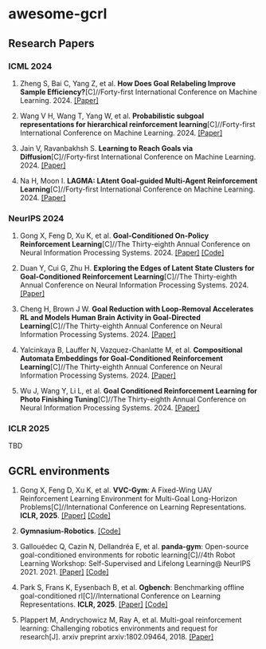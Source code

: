 # awesome-gcrl

## Research Papers

### ICML 2024

1. Zheng S, Bai C, Yang Z, et al. **How Does Goal Relabeling Improve Sample Efficiency?**[C]//Forty-first International Conference on Machine Learning. 2024. [[Paper]](https://openreview.net/forum?id=99UFZV2VpU)

2. Wang V H, Wang T, Yang W, et al. **Probabilistic subgoal representations for hierarchical reinforcement learning**[C]//Forty-first International Conference on Machine Learning. 2024. [[Paper]](https://openreview.net/forum?id=b6AwZauZPV)

3. Jain V, Ravanbakhsh S. **Learning to Reach Goals via Diffusion**[C]//Forty-first International Conference on Machine Learning. 2024. [[Paper]](https://openreview.net/forum?id=9jMoHuqjfg)

4. Na H, Moon I. **LAGMA: LAtent Goal-guided Multi-Agent Reinforcement Learning**[C]//Forty-first International Conference on Machine Learning. 2024. [[Paper]](https://openreview.net/forum?id=gtYdvSGMYV)


### NeurIPS 2024

1. Gong X, Feng D, Xu K, et al. **Goal-Conditioned On-Policy Reinforcement Learning**[C]//The Thirty-eighth Annual Conference on Neural Information Processing Systems. 2024. [[Paper]](https://openreview.net/forum?id=KP7EUORJYI) [[Code]](https://github.com/GongXudong/GCPO)

2. Duan Y, Cui G, Zhu H. **Exploring the Edges of Latent State Clusters for Goal-Conditioned Reinforcement Learning**[C]//The Thirty-eighth Annual Conference on Neural Information Processing Systems. 2024. [[Paper]](https://openreview.net/forum?id=9hKN99RNdR)

3. Cheng H, Brown J W. **Goal Reduction with Loop-Removal Accelerates RL and Models Human Brain Activity in Goal-Directed Learning**[C]//The Thirty-eighth Annual Conference on Neural Information Processing Systems. 2024. [[Paper]](https://openreview.net/forum?id=Y0EfJJeb4V)

4. Yalcinkaya B, Lauffer N, Vazquez-Chanlatte M, et al. **Compositional Automata Embeddings for Goal-Conditioned Reinforcement Learning**[C]//The Thirty-eighth Annual Conference on Neural Information Processing Systems. 2024. [[Paper]](https://openreview.net/forum?id=6KDZHgrDhG)

5. Wu J, Wang Y, Li L, et al. **Goal Conditioned Reinforcement Learning for Photo Finishing Tuning**[C]//The Thirty-eighth Annual Conference on Neural Information Processing Systems. 2024. [[Paper]](https://openreview.net/forum?id=4kVHI2uXRE)


### ICLR 2025

TBD


## GCRL environments

1. Gong X, Feng D, Xu K, et al. **VVC-Gym**: A Fixed-Wing UAV Reinforcement Learning Environment for Multi-Goal Long-Horizon Problems[C]//International Conference on Learning Representations. **ICLR, 2025**. [[Paper]](https://openreview.net/pdf?id=5xSRg3eYZz) [[Code]](https://github.com/GongXudong/fly-craft)

2. **Gymnasium-Robotics**. [[Code]](https://github.com/Farama-Foundation/Gymnasium-Robotics)

3. Gallouédec Q, Cazin N, Dellandréa E, et al. **panda-gym**: Open-source goal-conditioned environments for robotic learning[C]//4th Robot Learning Workshop: Self-Supervised and Lifelong Learning@ NeurIPS 2021. 2021. [[Paper]](https://arxiv.org/pdf/2106.13687) [[Code]](https://github.com/qgallouedec/panda-gym)

4. Park S, Frans K, Eysenbach B, et al. **Ogbench**: Benchmarking offline goal-conditioned rl[C]//International Conference on Learning Representations. **ICLR, 2025**. [[Paper]](https://openreview.net/forum?id=M992mjgKzI) [[Code]](https://github.com/seohongpark/ogbench)

5. Plappert M, Andrychowicz M, Ray A, et al. Multi-goal reinforcement learning: Challenging robotics environments and request for research[J]. arxiv preprint arxiv:1802.09464, 2018. [[Paper]](https://arxiv.org/abs/1802.09464)
